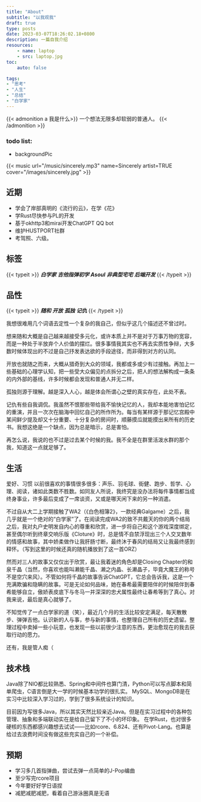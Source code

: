 ```yaml
---
title: "About"
subtitle: "以我观我"
draft: true
type: posts
date: 2023-03-07T18:26:02.18+0800
description: 一篇自我介绍
resources:
    - name: laptop
    - src: laptop.jpg
toc: 
    auto: false

tags: 
- "思考"
- "人生"
- "总结"
- "白学家"
---
```


{{< admonition  a 我是什么>}}
一个想法无限多却软弱的普通人。
{{< /admonition >}}
### todo list:
* backgroundPic

{{< music url="/music/sincerely.mp3" name=Sincerely artist=TRUE cover="/images/sincerely.jpg" >}}
## 近期
* 学会了岸部真明的《流行的云》，在学《花》
* 学Rust尽快参与PL的开发
* 基于okhttp3和mirai开发ChatGPT QQ bot
* 维护HUSTPORT社群
* 考驾照、六级。

## 标签
{{< typeit >}}
***白学家***    ***吉他指弹初学***  ***Asoul***  ***非典型宅宅*** ***后端开发***
{{< /typeit >}}
## 品性
{{< typeit >}}
***随和*** ***开放*** ***孤独*** ***记仇***
{{< /typeit >}}

我想很难用几个词语去定性一个复杂的我自己，但似乎这几个描述还不曾过时。

想来随和大概是自己越来越接受多元化，或许本质上并不是对于万事万物的宽容，而是一种处于半放弃个人价值的摆烂。很多事情我其实也不再去实质性争辩，大多数时候体现出的不过是自己抒发表达欲的手段途径，而非得到对方的认同。

开放也就随之而来，大概从猎奇到大众的领域，我都或多或少有过接触。再加上一些基础的心理学认知，把一些受大众偏见的点拆分之后，把人的想法解构成一条条的内外部的基线，许多时候都会发现和普通人并无二样。

孤独则源于理解。越是深入人心，越是体会所谓心之壁的真实存在，此处不表。

记仇有些自我调侃。我虽然不恨那些带给我不愉快记忆的人，我却本能地害怕记忆的重演，并且一次次在脑海中回忆自己的所作所为。每当有某样源于那记忆宫殿中某间鲜少提及却又十分重要、十分复杂的房间时，顺藤摸瓜就能摸出来所有的历史书。我想这绝是一个缺点，因为总是暗示，总是害怕。

再怎么说，我说的也不过是过去某个时候的我。我不全是在群里活泼水群的那个我，知道这一点就足够了。
## 生活
爱好、习惯
以前很喜欢的事情很多很多：声乐、羽毛球、街健、跑步、哲学、心理、阅读，诸如此类数不胜数。如同友人所说，我终究是没办法将每件事情都当成终身事业，许多最后变成了一席谈资，又或是哪天闲下来的另一种消遣。

不过自从大二上学期接触了WA2（《白色相簿2》，一款经典Galgame）之后，我几乎就是一个绝对的“白学家”了。在阅读完成WA2的致不共戴天的你的两个结局之后，我对丸户史明发自内心的尊重和欣赏，进一步将自己和这个游戏深度绑定，甚至偶尔听到终章交响乐版《Cloture》时，总是情不自禁浮现出三个人交叉数年的情感和故事，其中娇柔做作让我肝肠寸断，最终沐于春风的结局又让我最终感到释怀。（写到这里的时候还真的随机播放到了这一首ORZ）

然而对三人的故事又仅仅出于欣赏，最让我着迷的角色却是Closing Chapter的和泉千晶（当然，你喜欢也能叫濑能千晶、濑之内晶、长濑晶子，毕竟大魔王的称号不是空穴来风）。不管如何将千晶的故事告诉ChatGPT，它总会告诉我，这是一个充满欺骗和隐瞒的故事。可是无论如何品味，她在春希最需要陪伴的时候陪伴到春希能够自立，傲娇表皮底下与冬马一并深深的忠犬属性最终让春希等到了真心。对我来说，最后是真心就够了。

不知觉传了一点白学家的道（笑），最近几个月的生活比较安定满足，每天散散步、弹弹吉他。认识新的人与事，参与新的事情，也整理自己所有的历史遗留。整理过程中卖掉一些小玩意，也发现一些以前很少注意的东西，更治愈现在的我去获取行动的愿力。

还有，我是管人痴（
## 技术栈
Java除了NIO都比较熟悉、Spring和中间件也算门清，Python可以写点脚本和简单爬虫，C语言倒是大一学的时候基本功学的很扎实。
MySQL、MongoDB是在实习中比较深入学习过的，学到了很多系统设计的知识。

目前因为写很多Java，所以其实天然比较亲近Java。但是在实习过程中的各种包管理、抽象和多端联动实在是给自己留下了不小的坏印象。
在学Rust，也对很多硬核的东西都感兴趣想去试试——比如rcore、6.824、还有Pivot-Lang。也算是给过去浪费时间没有做这些充实自己的一个补偿。

## 预期
* 学习多几首指弹曲，尝试去弹一点简单的J-Pop编曲
* 至少写完rcore项目
* 今年要好好学日语捏
* 减肥减肥减肥，看着自己游泳圈真是无语






